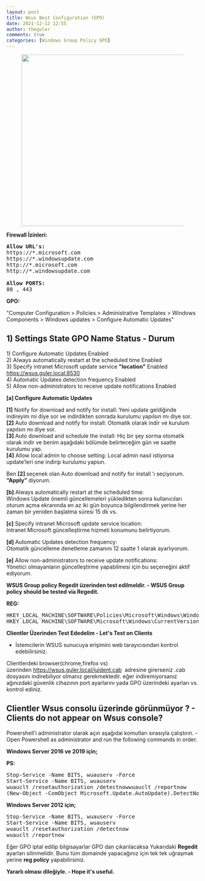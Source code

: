 ```yaml
---
layout: post
title: Wsus Best Configuration (GPO)
date: 2021-12-12 12:55
author: theguler
comments: true
categories: [Windows Group Policy GPO]
---
```

<!-- wp:image {"id":532,"width":"448px","height":"auto","aspectRatio":"1.7928994082840237","sizeSlug":"large","linkDestination":"none"} -->
<figure class="wp-block-image size-large is-resized"><img src="https://theguler.wordpress.com/wp-content/uploads/2021/12/sccm-wsus.jpg?w=541" alt="" class="wp-image-532" style="aspect-ratio:1.7928994082840237;width:448px;height:auto" /></figure>
<!-- /wp:image -->

<!-- wp:paragraph -->
<p><strong>Firewall İzinleri:</strong></p>
<!-- /wp:paragraph -->

<!-- wp:preformatted -->
<pre id="block-212c4770-1090-40f9-a3aa-882bb19bd474" class="wp-block-preformatted"><strong>Allow URL's:</strong>
https://*.microsoft.com
https://*.windowsupdate.com
http://*.microsoft.com
http://*.windowsupdate.com

<strong>Allow PORTS:</strong>
80 , 443</pre>
<!-- /wp:preformatted -->

<!-- wp:paragraph -->
<p><strong>GPO: </strong></p>
<!-- /wp:paragraph -->

<!-- wp:paragraph -->
<p>"Computer Configuration &gt; Policies &gt; Administrative Templates &gt; Windows Components &gt; Windows updates &gt; Configure Automatic Updates"</p>
<!-- /wp:paragraph -->

<!-- wp:heading -->
<h2 class="wp-block-heading" id="1-settings-state-gpo-name-status-durum">1) Settings State GPO Name Status - Durum</h2>
<!-- /wp:heading -->

<!-- wp:paragraph -->
<p>1) Configure Automatic Updates Enabled<br>2) Always automatically restart at the scheduled time Enabled<br>3) Specify intranet Microsoft update service <strong>"location"</strong> Enabled  <a href="https://wsus.guler.local:8530">https://wsus.guler.local:8530</a><br>4) Automatic Updates detection frequency Enabled<br>5) Allow non-administrators to receive update notifications Enabled</p>
<!-- /wp:paragraph -->

<!-- wp:paragraph -->
<p><strong>[a] Configure Automatic Updates</strong></p>
<!-- /wp:paragraph -->

<!-- wp:paragraph -->
<p><strong>[1]</strong> Notify for download and notify for install: Yeni update geldiğinde indireyim mi diye sor ve indirdikten sonrada kurulumu yapılsın mı diye sor.<br><strong>[2]</strong> Auto download and notify for install: Otomatik olarak indir ve kurulum yapılsın mı diye sor.<br><strong>[3] </strong>Auto download and schedule the install: Hiç bir şey sorma otomatik olarak indir ve benim aşağıdaki bölümde belirteceğim gün ve saatte kurulumu yap.<br><strong>[4]</strong> Allow local admin to choose setting: Local admin nasıl istiyorsa update’leri one indirip kurulumu yapsın.</p>
<!-- /wp:paragraph -->

<!-- wp:paragraph -->
<p>Ben <strong>[2] </strong>seçenek olan Auto download and notify for install ‘ı seçiyorum. <strong>“Apply”</strong> diyorum.</p>
<!-- /wp:paragraph -->

<!-- wp:paragraph -->
<p><strong>[b]</strong> Always automatically restart at the scheduled time:<br>Windows Update önemli güncellemeleri yükledikten sonra kullanıcıları oturum açma ekranında en az iki gün boyunca bilgilendirmek yerine her zaman bir yeniden başlatma süresi 15 dk vs.</p>
<!-- /wp:paragraph -->

<!-- wp:paragraph -->
<p><strong>[c]</strong> Specify intranet Microsoft update service location:<br>Intranet Microsoft güncelleştirme hizmeti konumunu belirtiyorum.</p>
<!-- /wp:paragraph -->

<!-- wp:paragraph -->
<p><strong>[d<strong>]</strong> </strong>Automatic Updates detection frequency:<br>Otomatik güncelleme denetleme zamanını 12 saatte 1 olarak ayarlıyorum.</p>
<!-- /wp:paragraph -->

<!-- wp:paragraph -->
<p><strong>[e]</strong> Allow non-administrators to receive update notifications:<br>Yönetici olmayanların güncelleştirme yapabilmesi için bu seçeneğini aktif ediyorum.</p>
<!-- /wp:paragraph -->

<!-- wp:paragraph -->
<p><strong>WSUS Group policy Regedit üzerinden test edilmeldir. - WSUS Group policy should be tested via Regedit.</strong></p>
<!-- /wp:paragraph -->

<!-- wp:paragraph -->
<p><strong>REG:</strong></p>
<!-- /wp:paragraph -->

<!-- wp:preformatted -->
<pre id="block-212c4770-1090-40f9-a3aa-882bb19bd474" class="wp-block-preformatted">HKEY_LOCAL_MACHINE\SOFTWARE\Policies\Microsoft\Windows\WindowsUpdate
HKEY_LOCAL_MACHINE\SOFTWARE\Microsoft\Windows\CurrentVersion\WindowsUpdate</pre>
<!-- /wp:preformatted -->

<!-- wp:paragraph -->
<p><strong>Clientler Üzerinden Test Ededelim - Let's Test on Clients</strong></p>
<!-- /wp:paragraph -->

<!-- wp:list -->
<ul><!-- wp:list-item -->
<li>İstemcilerin WSUS sunucuya erişimini web tarayıcısından kontrol edebilirsiniz.</li>
<!-- /wp:list-item --></ul>
<!-- /wp:list -->

<!-- wp:paragraph -->
<p>Clientlerdeki browser(chrome,firefox vs) üzerinden <a href="http:// wsus.guler.local/iuident.cab" target="_blank" rel="noreferrer noopener">https://wsus.guler.local/iuident.cab</a>  adresine girerseniz .cab dosyasını indirebiliyor olmanız gerekmektedir. eğer indiremiyorsanız ağınızdaki güvenlik cihazının port ayarlarını yada GPO üzerindeki ayarları vs. kontrol ediniz.</p>
<!-- /wp:paragraph -->

<!-- wp:heading -->
<h2 class="wp-block-heading" id="clientler-wsus-consolu-uzerinde-gorunmuyor-clients-do-not-appear-on-wsus-console"><strong>Clientler Wsus consolu üzerinde görünmüyor ? - Clients do not appear on Wsus console?</strong></h2>
<!-- /wp:heading -->

<!-- wp:paragraph -->
<p>Powershell’i administrator olarak açın aşağıdai komutları sırasıyla çalıştırın. - Open Powershell as administrator and run the following commands in order.</p>
<!-- /wp:paragraph -->

<!-- wp:paragraph -->
<p><strong>Windows Server 2016 ve 2019 için;</strong></p>
<!-- /wp:paragraph -->

<!-- wp:paragraph -->
<p><strong>PS:</strong></p>
<!-- /wp:paragraph -->

<!-- wp:preformatted -->
<pre id="block-212c4770-1090-40f9-a3aa-882bb19bd474" class="wp-block-preformatted">Stop-Service -Name BITS, wuauserv -Force
Start-Service -Name BITS, wuauserv
wuauclt /resetauthorization /detectnowwuauclt /reportnow
(New-Object -ComObject Microsoft.Update.AutoUpdate).DetectNow()</pre>
<!-- /wp:preformatted -->

<!-- wp:paragraph -->
<p><strong>Windows Server 2012 için;</strong></p>
<!-- /wp:paragraph -->

<!-- wp:preformatted -->
<pre id="block-212c4770-1090-40f9-a3aa-882bb19bd474" class="wp-block-preformatted">Stop-Service -Name BITS, wuauserv -Force
Start-Service -Name BITS, wuauserv
wuauclt /resetauthorization /detectnow
wuauclt /reportnow</pre>
<!-- /wp:preformatted -->

<!-- wp:paragraph -->
<p>Eğer GPO iptal edilip bilgisayarlar GPO dan çıkarılacaksa  Yukarıdaki <strong>Regedit</strong> ayarları silinmelidir. Bunu tüm domainde yapacağınız için tek tek uğraşmak yerine <strong>reg policy</strong> yapabilirsiniz.</p>
<!-- /wp:paragraph -->

<!-- wp:paragraph -->
<p><strong>Yararlı olması dileğiyle. - Hope it's useful.</strong></p>
<!-- /wp:paragraph -->
